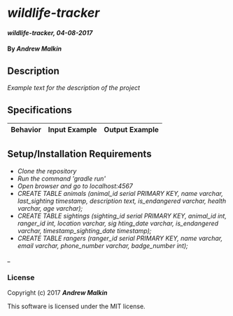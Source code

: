 # _wildlife-tracker_

#### _wildlife-tracker, 04-08-2017_

#### By _**Andrew Malkin**_

## Description
_Example text for the description of the project_


## Specifications

| Behavior                   | Input Example     | Output Example    |
| -------------------------- | -----------------:| -----------------:|



## Setup/Installation Requirements

* _Clone the repository_
* _Run the command 'gradle run'_
* _Open browser and go to localhost:4567_
* _CREATE TABLE animals (animal_id serial PRIMARY KEY, name varchar, last_sighting timestamp, description text, is_endangered varchar, health varchar, age varchar);_
* _CREATE TABLE sightings (sighting_id serial PRIMARY KEY, animal_id int, ranger_id int, location varchar, sig
hting_date varchar, is_endangered varchar, timestamp_sighting_date timestamp);_
* _CREATE TABLE rangers (ranger_id serial PRIMARY KEY, name varchar, email varchar, phone_number varchar, badge_number int);_

_



### License

Copyright (c) 2017 **_Andrew Malkin_**

This software is licensed under the MIT license.
